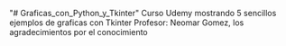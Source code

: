 "# Graficas_con_Python_y_Tkinter" 
Curso Udemy mostrando 5 sencillos ejemplos de graficas con Tkinter
Profesor: Neomar Gomez, los agradecimientos por el conocimiento